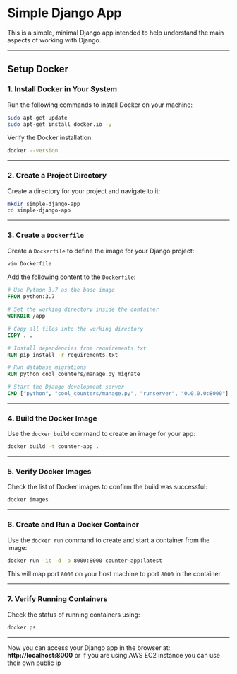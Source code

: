 # Simple Django App

This is a simple, minimal Django app intended to help understand the main aspects of working with Django.

---

## Setup Docker

### 1. Install Docker in Your System
Run the following commands to install Docker on your machine:

```bash
sudo apt-get update 
sudo apt-get install docker.io -y
```

Verify the Docker installation:
```bash
docker --version
```

---

### 2. Create a Project Directory
Create a directory for your project and navigate to it:

```bash
mkdir simple-django-app
cd simple-django-app
```

---

### 3. Create a `Dockerfile`
Create a `Dockerfile` to define the image for your Django project:

```bash
vim Dockerfile
```

Add the following content to the `Dockerfile`:

```dockerfile
# Use Python 3.7 as the base image
FROM python:3.7

# Set the working directory inside the container
WORKDIR /app

# Copy all files into the working directory
COPY . .

# Install dependencies from requirements.txt
RUN pip install -r requirements.txt

# Run database migrations
RUN python cool_counters/manage.py migrate

# Start the Django development server
CMD ["python", "cool_counters/manage.py", "runserver", "0.0.0.0:8000"]
```

---

### 4. Build the Docker Image
Use the `docker build` command to create an image for your app:

```bash
docker build -t counter-app .
```

---

### 5. Verify Docker Images
Check the list of Docker images to confirm the build was successful:

```bash
docker images
```

---

### 6. Create and Run a Docker Container
Use the `docker run` command to create and start a container from the image:

```bash
docker run -it -d -p 8000:8000 counter-app:latest
```

This will map port `8000` on your host machine to port `8000` in the container.

---

### 7. Verify Running Containers
Check the status of running containers using:

```bash
docker ps
```

---


Now you can access your Django app in the browser at:  
**http://localhost:8000** or  if you are using AWS EC2 instance you can use their own public ip





